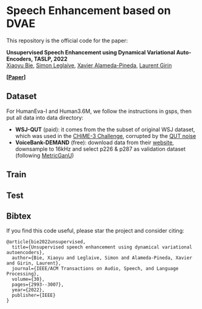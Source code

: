 # Speech Enhancement based on DVAE

This repository is the official code for the paper:

**Unsupervised Speech Enhancement using Dynamical Variational Auto-Encoders, TASLP, 2022**  
[Xiaoyu Bie](https://team.inria.fr/perception/team-members/xiaoyu-bie/), [Simon Leglaive](https://sleglaive.github.io/index.html), [Xavier Alameda-Pineda](http://xavirema.eu/), [Laurent Girin](http://www.gipsa-lab.grenoble-inp.fr/~laurent.girin/cv_en.html)

**[[Paper](https://arxiv.org/abs/2106.12271)]**


## Dataset
For HumanEva-I and Human3.6M, we follow the instructions in gsps, then put all data into data directory:

* **WSJ-QUT** (paid): it comes from the the subset of original WSJ dataset, which was used in the [CHiME-3 Challenge](https://www.chimechallenge.org/challenges/chime3/data), corrupted by the [QUT noise](https://github.com/qutsaivt/QUT-NOISE)  
* **VoiceBank-DEMAND** (free): download data from their [website](https://datashare.ed.ac.uk/handle/10283/2791), downsample to 16kHz and select p226 & p287 as validation dataset (following [MetricGanU](https://arxiv.org/abs/2110.05866))

## Train


## Test



## Bibtex
If you find this code useful, please star the project and consider citing:

```
@article{bie2022unsupervised,
  title={Unsupervised speech enhancement using dynamical variational autoencoders},
  author={Bie, Xiaoyu and Leglaive, Simon and Alameda-Pineda, Xavier and Girin, Laurent},
  journal={IEEE/ACM Transactions on Audio, Speech, and Language Processing},
  volume={30},
  pages={2993--3007},
  year={2022},
  publisher={IEEE}
}

```
